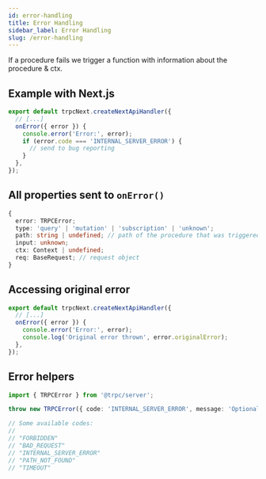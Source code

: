 ```yaml
---
id: error-handling
title: Error Handling
sidebar_label: Error Handling
slug: /error-handling
---
```


If a procedure fails we trigger a function with information about the procedure & ctx.

## Example with Next.js

```ts
export default trpcNext.createNextApiHandler({
  // [...]
  onError({ error }) {
    console.error('Error:', error);
    if (error.code === 'INTERNAL_SERVER_ERROR') {
      // send to bug reporting
    }
  },
});
```

## All properties sent to `onError()`


```ts
{
  error: TRPCError;
  type: 'query' | 'mutation' | 'subscription' | 'unknown';
  path: string | undefined; // path of the procedure that was triggered
  input: unknown;
  ctx: Context | undefined;
  req: BaseRequest; // request object
}
```

## Accessing original error

```ts
export default trpcNext.createNextApiHandler({
  // [...]
  onError({ error }) {
    console.error('Error:', error);
    console.log('Original error thrown', error.originalError);
  },
});
```


## Error helpers

```ts
import { TRPCError } from '@trpc/server';

throw new TRPCError({ code: 'INTERNAL_SERVER_ERROR', message: 'Optional Message' });

// Some available codes:
// 
// "FORBIDDEN"
// "BAD_REQUEST"
// "INTERNAL_SERVER_ERROR"
// "PATH_NOT_FOUND"
// "TIMEOUT"
```
